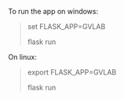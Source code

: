 To run the app on windows:
> set FLASK_APP=GVLAB
> 
> flask run

On linux:
> export FLASK_APP=GVLAB
> 
> flask run